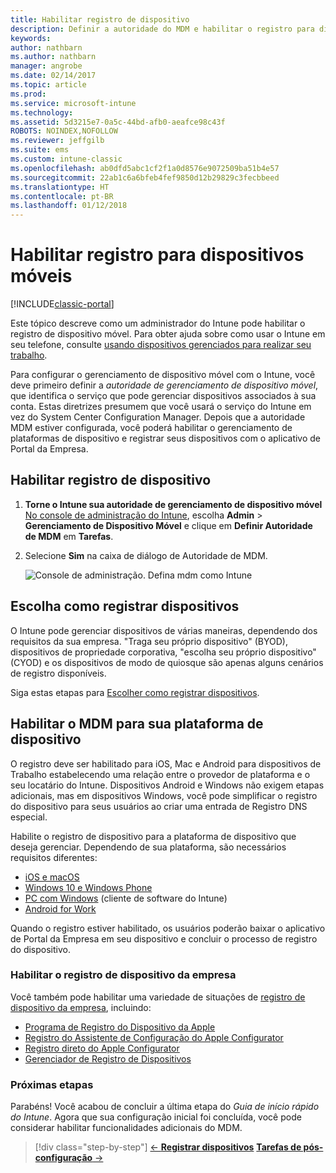 ```yaml
---
title: Habilitar registro de dispositivo
description: Definir a autoridade do MDM e habilitar o registro para dispositivos iOS, Windows, Android e Mac.
keywords: 
author: nathbarn
ms.author: nathbarn
manager: angrobe
ms.date: 02/14/2017
ms.topic: article
ms.prod: 
ms.service: microsoft-intune
ms.technology: 
ms.assetid: 5d3215e7-0a5c-44bd-afb0-aeafce98c43f
ROBOTS: NOINDEX,NOFOLLOW
ms.reviewer: jeffgilb
ms.suite: ems
ms.custom: intune-classic
ms.openlocfilehash: ab0dfd5abc1cf2f1a0d8576e9072509ba51b4e57
ms.sourcegitcommit: 22ab1c6a6bfeb4fef9850d12b29829c3fecbbeed
ms.translationtype: HT
ms.contentlocale: pt-BR
ms.lasthandoff: 01/12/2018
---
```

# <a name="enable-enrollment-for-mobile-devices"></a>Habilitar registro para dispositivos móveis

[!INCLUDE[classic-portal](../includes/classic-portal.md)]

Este tópico descreve como um administrador do Intune pode habilitar o registro de dispositivo móvel. Para obter ajuda sobre como usar o Intune em seu telefone, consulte [usando dispositivos gerenciados para realizar seu trabalho](https://docs.microsoft.com/intune-user-help/company-portal-frequently-asked-questions).

Para configurar o gerenciamento de dispositivo móvel com o Intune, você deve primeiro definir a *autoridade de gerenciamento de dispositivo móvel*, que identifica o serviço que pode gerenciar dispositivos associados à sua conta. Estas diretrizes presumem que você usará o serviço do Intune em vez do System Center Configuration Manager. Depois que a autoridade MDM estiver configurada, você poderá habilitar o gerenciamento de plataformas de dispositivo e registrar seus dispositivos com o aplicativo de Portal da Empresa.

## <a name="enable-device-enrollment"></a>Habilitar registro de dispositivo

1. **Torne o Intune sua autoridade de gerenciamento de dispositivo móvel** [No console de administração do Intune](https://manage.microsoft.com/), escolha **Admin** > **Gerenciamento de Dispositivo Móvel** e clique em **Definir Autoridade de MDM** em **Tarefas**.  

2. Selecione **Sim** na caixa de diálogo de Autoridade de MDM.

    ![Console de administração. Defina mdm como Intune](../media/intune-mdm-authority.png)

## <a name="choose-how-to-enroll-devices"></a>Escolha como registrar dispositivos

O Intune pode gerenciar dispositivos de várias maneiras, dependendo dos requisitos da sua empresa. "Traga seu próprio dispositivo" (BYOD), dispositivos de propriedade corporativa, "escolha seu próprio dispositivo" (CYOD) e os dispositivos de modo de quiosque são apenas alguns cenários de registro disponíveis.

Siga estas etapas para [Escolher como registrar dispositivos](choose-how-to-enroll-devices1.md).

## <a name="enable-mdm-for-your-device-platform"></a>Habilitar o MDM para sua plataforma de dispositivo
O registro deve ser habilitado para iOS, Mac e Android para dispositivos de Trabalho estabelecendo uma relação entre o provedor de plataforma e o seu locatário do Intune. Dispositivos Android e Windows não exigem etapas adicionais, mas em dispositivos Windows, você pode simplificar o registro do dispositivo para seus usuários ao criar uma entrada de Registro DNS especial.

Habilite o registro de dispositivo para a plataforma de dispositivo que deseja gerenciar. Dependendo de sua plataforma, são necessários requisitos diferentes:

- [iOS e macOS](/intune-classic/deploy-use/set-up-ios-and-mac-management-with-microsoft-intune)
- [Windows 10 e Windows Phone](/intune-classic/deploy-use/set-up-windows-device-management-with-microsoft-intune)
- [PC com Windows](/intune-classic/deploy-use/manage-windows-pcs-with-microsoft-intune) (cliente de software do Intune)
- [Android for Work](/intune-classic/deploy-use/set-up-android-for-work)

Quando o registro estiver habilitado, os usuários poderão baixar o aplicativo de Portal da Empresa em seu dispositivo e concluir o processo de registro do dispositivo.

### <a name="enable-company-owned-device-enrollment"></a>Habilitar o registro de dispositivo da empresa
Você também pode habilitar uma variedade de situações de [registro de dispositivo da empresa](/intune-classic/deploy-use/manage-corporate-owned-devices), incluindo:
- [Programa de Registro do Dispositivo da Apple](/intune-classic/deploy-use/ios-device-enrollment-program-in-microsoft-intune)
- [Registro do Assistente de Configuração do Apple Configurator](/intune-classic/deploy-use/ios-setup-assistant-enrollment-in-microsoft-intune)
- [Registro direto do Apple Configurator](/intune-classic/deploy-use/ios-direct-enrollment-in-microsoft-intune)
- [Gerenciador de Registro de Dispositivos](/intune-classic/deploy-use/enroll-corporate-owned-devices-with-the-device-enrollment-manager-in-microsoft-intune)

### <a name="next-steps"></a>Próximas etapas
Parabéns! Você acabou de concluir a última etapa do *Guia de início rápido do Intune*. Agora que sua configuração inicial foi concluída, você pode considerar habilitar funcionalidades adicionais do MDM.

>[!div class="step-by-step"]
>[&larr; **Registrar dispositivos**](.\start-with-a-paid-subscription-to-microsoft-intune-step-8.md)     [**Tarefas de pós-configuração** &rarr;](.\post-configuration-tasks.md)  
